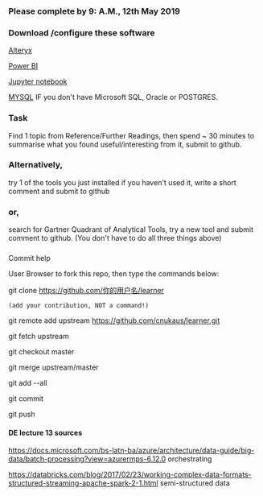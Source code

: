 ### Please complete by 9: A.M., 12th May 2019


### Download /configure these software

[Alteryx](http://downloads.alteryx.com/Alteryx2019.1.4.57073/AlteryxDownloadManager2019.1.4.57073_NonAdmin_x64.exe)

[Power BI](https://www.microsoft.com/en-us/download/details.aspx?id=45331)

[Jupyter notebook](https://jupyter.org/install)

[MYSQL](https://dev.mysql.com/downloads/)  IF you don't have Microsoft SQL, Oracle or POSTGRES.


### Task

Find 1 topic from Reference/Further Readings, then spend ~ 30 minutes to summarise what you found useful/interesting from it, submit to github.

### Alternatively, 

try 1 of the tools you just installed if you haven't used it, write a short comment and submit to github

### or, 

search for Gartner Quadrant of Analytical Tools, try a new tool and submit comment to github.
(You don't have to do all three things above)

###

Commit help 

User Browser to fork this repo, then type the commands below:

git clone https://github.com/你的用户名/learner

    (add your contribution, NOT a command!)
git remote add upstream https://github.com/cnukaus/learner.git

git fetch upstream

git checkout master

git merge upstream/master

git add --all

git commit

git push
 
 
#### DE lecture 13 sources
https://docs.microsoft.com/bs-latn-ba/azure/architecture/data-guide/big-data/batch-processing?view=azurermps-6.12.0 orchestrating

https://databricks.com/blog/2017/02/23/working-complex-data-formats-structured-streaming-apache-spark-2-1.html semi-structured data
